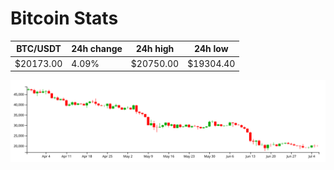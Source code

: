 # Bitcoin Stats

BTC/USDT|24h change|24h high|24h low|
|---|---|---|---|
|$20173.00|4.09%|$20750.00|$19304.40|

<img src="./chart.svg">
